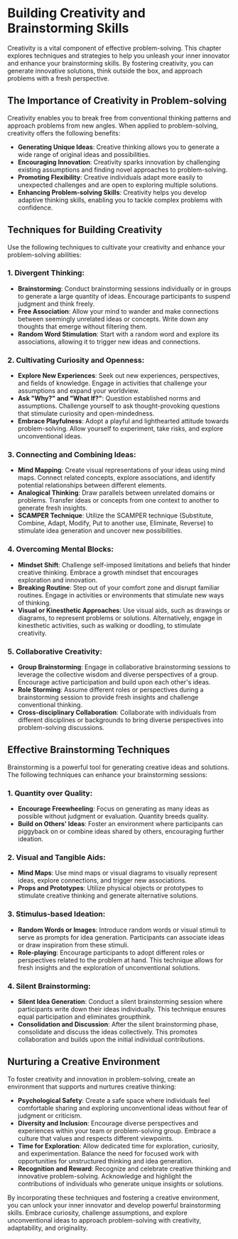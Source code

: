 Building Creativity and Brainstorming Skills
=====================================================

Creativity is a vital component of effective problem-solving. This chapter explores techniques and strategies to help you unleash your inner innovator and enhance your brainstorming skills. By fostering creativity, you can generate innovative solutions, think outside the box, and approach problems with a fresh perspective.

The Importance of Creativity in Problem-solving
-----------------------------------------------

Creativity enables you to break free from conventional thinking patterns and approach problems from new angles. When applied to problem-solving, creativity offers the following benefits:

* **Generating Unique Ideas**: Creative thinking allows you to generate a wide range of original ideas and possibilities.
* **Encouraging Innovation**: Creativity sparks innovation by challenging existing assumptions and finding novel approaches to problem-solving.
* **Promoting Flexibility**: Creative individuals adapt more easily to unexpected challenges and are open to exploring multiple solutions.
* **Enhancing Problem-solving Skills**: Creativity helps you develop adaptive thinking skills, enabling you to tackle complex problems with confidence.

Techniques for Building Creativity
----------------------------------

Use the following techniques to cultivate your creativity and enhance your problem-solving abilities:

### 1. **Divergent Thinking**:

* **Brainstorming**: Conduct brainstorming sessions individually or in groups to generate a large quantity of ideas. Encourage participants to suspend judgment and think freely.
* **Free Association**: Allow your mind to wander and make connections between seemingly unrelated ideas or concepts. Write down any thoughts that emerge without filtering them.
* **Random Word Stimulation**: Start with a random word and explore its associations, allowing it to trigger new ideas and connections.

### 2. **Cultivating Curiosity and Openness**:

* **Explore New Experiences**: Seek out new experiences, perspectives, and fields of knowledge. Engage in activities that challenge your assumptions and expand your worldview.
* **Ask "Why?" and "What If?"**: Question established norms and assumptions. Challenge yourself to ask thought-provoking questions that stimulate curiosity and open-mindedness.
* **Embrace Playfulness**: Adopt a playful and lighthearted attitude towards problem-solving. Allow yourself to experiment, take risks, and explore unconventional ideas.

### 3. **Connecting and Combining Ideas**:

* **Mind Mapping**: Create visual representations of your ideas using mind maps. Connect related concepts, explore associations, and identify potential relationships between different elements.
* **Analogical Thinking**: Draw parallels between unrelated domains or problems. Transfer ideas or concepts from one context to another to generate fresh insights.
* **SCAMPER Technique**: Utilize the SCAMPER technique (Substitute, Combine, Adapt, Modify, Put to another use, Eliminate, Reverse) to stimulate idea generation and uncover new possibilities.

### 4. **Overcoming Mental Blocks**:

* **Mindset Shift**: Challenge self-imposed limitations and beliefs that hinder creative thinking. Embrace a growth mindset that encourages exploration and innovation.
* **Breaking Routine**: Step out of your comfort zone and disrupt familiar routines. Engage in activities or environments that stimulate new ways of thinking.
* **Visual or Kinesthetic Approaches**: Use visual aids, such as drawings or diagrams, to represent problems or solutions. Alternatively, engage in kinesthetic activities, such as walking or doodling, to stimulate creativity.

### 5. **Collaborative Creativity**:

* **Group Brainstorming**: Engage in collaborative brainstorming sessions to leverage the collective wisdom and diverse perspectives of a group. Encourage active participation and build upon each other's ideas.
* **Role Storming**: Assume different roles or perspectives during a brainstorming session to provide fresh insights and challenge conventional thinking.
* **Cross-disciplinary Collaboration**: Collaborate with individuals from different disciplines or backgrounds to bring diverse perspectives into problem-solving discussions.

Effective Brainstorming Techniques
----------------------------------

Brainstorming is a powerful tool for generating creative ideas and solutions. The following techniques can enhance your brainstorming sessions:

### 1. **Quantity over Quality**:

* **Encourage Freewheeling**: Focus on generating as many ideas as possible without judgment or evaluation. Quantity breeds quality.
* **Build on Others' Ideas**: Foster an environment where participants can piggyback on or combine ideas shared by others, encouraging further ideation.

### 2. **Visual and Tangible Aids**:

* **Mind Maps**: Use mind maps or visual diagrams to visually represent ideas, explore connections, and trigger new associations.
* **Props and Prototypes**: Utilize physical objects or prototypes to stimulate creative thinking and generate alternative solutions.

### 3. **Stimulus-based Ideation**:

* **Random Words or Images**: Introduce random words or visual stimuli to serve as prompts for idea generation. Participants can associate ideas or draw inspiration from these stimuli.
* **Role-playing**: Encourage participants to adopt different roles or perspectives related to the problem at hand. This technique allows for fresh insights and the exploration of unconventional solutions.

### 4. **Silent Brainstorming**:

* **Silent Idea Generation**: Conduct a silent brainstorming session where participants write down their ideas individually. This technique ensures equal participation and eliminates groupthink.
* **Consolidation and Discussion**: After the silent brainstorming phase, consolidate and discuss the ideas collectively. This promotes collaboration and builds upon the initial individual contributions.

Nurturing a Creative Environment
--------------------------------

To foster creativity and innovation in problem-solving, create an environment that supports and nurtures creative thinking:

* **Psychological Safety**: Create a safe space where individuals feel comfortable sharing and exploring unconventional ideas without fear of judgment or criticism.
* **Diversity and Inclusion**: Encourage diverse perspectives and experiences within your team or problem-solving group. Embrace a culture that values and respects different viewpoints.
* **Time for Exploration**: Allow dedicated time for exploration, curiosity, and experimentation. Balance the need for focused work with opportunities for unstructured thinking and idea generation.
* **Recognition and Reward**: Recognize and celebrate creative thinking and innovative problem-solving. Acknowledge and highlight the contributions of individuals who generate unique insights or solutions.

By incorporating these techniques and fostering a creative environment, you can unlock your inner innovator and develop powerful brainstorming skills. Embrace curiosity, challenge assumptions, and explore unconventional ideas to approach problem-solving with creativity, adaptability, and originality.
